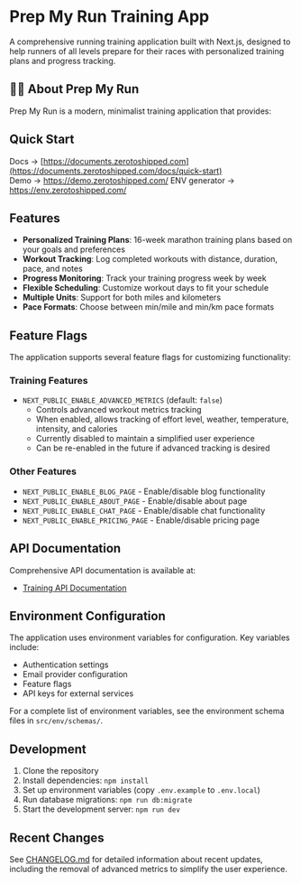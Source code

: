# Prep My Run Training App

A comprehensive running training application built with Next.js, designed to help runners of all levels prepare for their races with personalized training plans and progress tracking.

## 🏃‍♂️ About Prep My Run

Prep My Run is a modern, minimalist training application that provides:

## Quick Start

Docs → [https://documents.zerotoshipped.com](https://documents.zerotoshipped.com/docs/quick-start)  
Demo → https://demo.zerotoshipped.com/
ENV generator → https://env.zerotoshipped.com/

## Features

- **Personalized Training Plans**: 16-week marathon training plans based on your goals and preferences
- **Workout Tracking**: Log completed workouts with distance, duration, pace, and notes
- **Progress Monitoring**: Track your training progress week by week
- **Flexible Scheduling**: Customize workout days to fit your schedule
- **Multiple Units**: Support for both miles and kilometers
- **Pace Formats**: Choose between min/mile and min/km pace formats

## Feature Flags

The application supports several feature flags for customizing functionality:

### Training Features

- `NEXT_PUBLIC_ENABLE_ADVANCED_METRICS` (default: `false`)
  - Controls advanced workout metrics tracking
  - When enabled, allows tracking of effort level, weather, temperature, intensity, and calories
  - Currently disabled to maintain a simplified user experience
  - Can be re-enabled in the future if advanced tracking is desired

### Other Features

- `NEXT_PUBLIC_ENABLE_BLOG_PAGE` - Enable/disable blog functionality
- `NEXT_PUBLIC_ENABLE_ABOUT_PAGE` - Enable/disable about page
- `NEXT_PUBLIC_ENABLE_CHAT_PAGE` - Enable/disable chat functionality
- `NEXT_PUBLIC_ENABLE_PRICING_PAGE` - Enable/disable pricing page

## API Documentation

Comprehensive API documentation is available at:
- [Training API Documentation](./docs/api/training-api.md)

## Environment Configuration

The application uses environment variables for configuration. Key variables include:

- Authentication settings
- Email provider configuration
- Feature flags
- API keys for external services

For a complete list of environment variables, see the environment schema files in `src/env/schemas/`.

## Development

1. Clone the repository
2. Install dependencies: `npm install`
3. Set up environment variables (copy `.env.example` to `.env.local`)
4. Run database migrations: `npm run db:migrate`
5. Start the development server: `npm run dev`

## Recent Changes

See [CHANGELOG.md](./CHANGELOG.md) for detailed information about recent updates, including the removal of advanced metrics to simplify the user experience.
